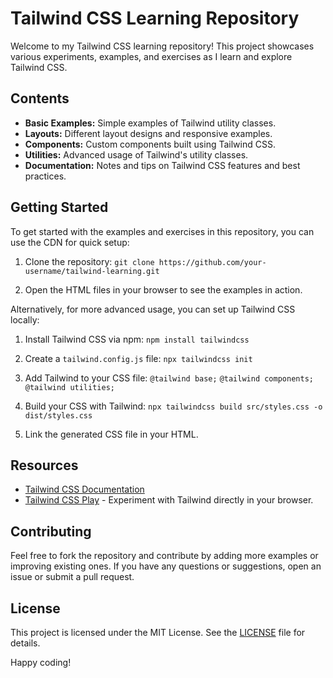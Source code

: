 # Tailwind CSS Learning Repository

Welcome to my Tailwind CSS learning repository! This project showcases various experiments, examples, and exercises as I learn and explore Tailwind CSS.

## Contents

- **Basic Examples:** Simple examples of Tailwind utility classes.
- **Layouts:** Different layout designs and responsive examples.
- **Components:** Custom components built using Tailwind CSS.
- **Utilities:** Advanced usage of Tailwind's utility classes.
- **Documentation:** Notes and tips on Tailwind CSS features and best practices.

## Getting Started

To get started with the examples and exercises in this repository, you can use the CDN for quick setup:

1. Clone the repository:
   `git clone https://github.com/your-username/tailwind-learning.git`
   
2. Open the HTML files in your browser to see the examples in action.

Alternatively, for more advanced usage, you can set up Tailwind CSS locally:

1. Install Tailwind CSS via npm:
   `npm install tailwindcss`

2. Create a `tailwind.config.js` file:
   `npx tailwindcss init`

3. Add Tailwind to your CSS file:
   `@tailwind base;`
   `@tailwind components;`
   `@tailwind utilities;`

4. Build your CSS with Tailwind:
   `npx tailwindcss build src/styles.css -o dist/styles.css`

5. Link the generated CSS file in your HTML.

## Resources

- [Tailwind CSS Documentation](https://tailwindcss.com/docs)
- [Tailwind CSS Play](https://play.tailwindcss.com/) - Experiment with Tailwind directly in your browser.

## Contributing

Feel free to fork the repository and contribute by adding more examples or improving existing ones. If you have any questions or suggestions, open an issue or submit a pull request.

## License

This project is licensed under the MIT License. See the [LICENSE](LICENSE) file for details.

Happy coding!